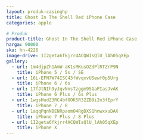 ```yaml
---
layout: produk-casinghp
title: Ghost In The Shell Red iPhone Case
categories: apple

# Produk
product-title: Ghost In The Shell Red iPhone Case
harga: 90000
sku: hn-4226
image-drive: 1I2geta6fkjrr4ACQWIsQlU_lAh05qXEp
gallery:
  - url: 1m4djpZh1AmW-aK1sMKusOZdPlRTZrP9N
    title: iPhone 5 / 5s / SE
  - url: 16L-EFN7W74ISC43fWvqxvUSewf0p5Urg
    title: iPhone 6 / 6s
  - url: 17fJtNIh9yJqvNnsTzggm9SGaPIasJvAK
    title: iPhone 6 Plus / 6s Plus
  - url: 1wgsHudZ3RC4bfOOK5R32ZB9i2n3fEprY
    title: iPhone 7 / 8
  - url: 1aqqPqnNBENRpaomO4RgDXSQhnwxxuDAX
    title: iPhone 7 Plus / 8 Plus
  - url: 1I2geta6fkjrr4ACQWIsQlU_lAh05qXEp
    title: iPhone X
---
```

